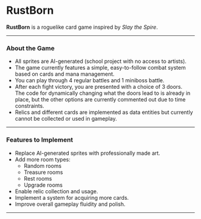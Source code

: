 # RustBorn

**RustBorn** is a roguelike card game inspired by *Slay the Spire*.

---

### About the Game

- All sprites are AI-generated (school project with no access to artists).
- The game currently features a simple, easy-to-follow combat system based on cards and mana management.
- You can play through 4 regular battles and 1 miniboss battle.
- After each fight victory, you are presented with a choice of 3 doors.  
  The code for dynamically changing what the doors lead to is already in place, but the other options are currently commented out due to time constraints.
- Relics and different cards are implemented as data entities but currently cannot be collected or used in gameplay.

---

### Features to Implement

- Replace AI-generated sprites with professionally made art.
- Add more room types:
  - Random rooms  
  - Treasure rooms  
  - Rest rooms  
  - Upgrade rooms
- Enable relic collection and usage.
- Implement a system for acquiring more cards.
- Improve overall gameplay fluidity and polish.

---
